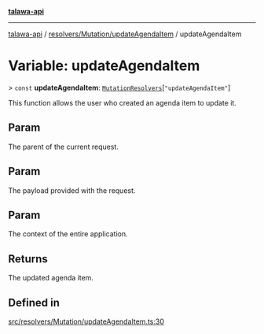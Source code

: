 [**talawa-api**](../../../../README.md)

***

[talawa-api](../../../../modules.md) / [resolvers/Mutation/updateAgendaItem](../README.md) / updateAgendaItem

# Variable: updateAgendaItem

\> `const` **updateAgendaItem**: [`MutationResolvers`](../../../../types/generatedGraphQLTypes/type-aliases/MutationResolvers.md)\[`"updateAgendaItem"`\]

This function allows the user who created an agenda item to update it.

## Param

The parent of the current request.

## Param

The payload provided with the request.

## Param

The context of the entire application.

## Returns

The updated agenda item.

## Defined in

[src/resolvers/Mutation/updateAgendaItem.ts:30](https://github.com/PalisadoesFoundation/talawa-api/blob/3a5276aff43f5de4f7fab3ec9683a420dcdc7a06/src/resolvers/Mutation/updateAgendaItem.ts#L30)
